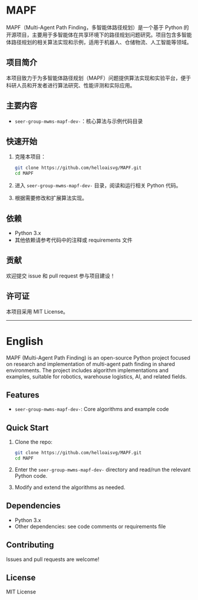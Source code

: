 # MAPF

MAPF（Multi-Agent Path Finding，多智能体路径规划）是一个基于 Python 的开源项目，主要用于多智能体在共享环境下的路径规划问题研究。项目包含多智能体路径规划的相关算法实现和示例，适用于机器人、仓储物流、人工智能等领域。

## 项目简介

本项目致力于为多智能体路径规划（MAPF）问题提供算法实现和实验平台，便于科研人员和开发者进行算法研究、性能评测和实际应用。

## 主要内容

- `seer-group-mwms-mapf-dev-`：核心算法与示例代码目录

## 快速开始

1. 克隆本项目：

   ```bash
   git clone https://github.com/helloaisvg/MAPF.git
   cd MAPF
   ```

2. 进入 `seer-group-mwms-mapf-dev-` 目录，阅读和运行相关 Python 代码。

3. 根据需要修改和扩展算法实现。

## 依赖

- Python 3.x
- 其他依赖请参考代码中的注释或 requirements 文件

## 贡献

欢迎提交 issue 和 pull request 参与项目建设！

## 许可证

本项目采用 MIT License。

---

# English

MAPF (Multi-Agent Path Finding) is an open-source Python project focused on research and implementation of multi-agent path finding in shared environments. The project includes algorithm implementations and examples, suitable for robotics, warehouse logistics, AI, and related fields.

## Features

- `seer-group-mwms-mapf-dev-`: Core algorithms and example code

## Quick Start

1. Clone the repo:

   ```bash
   git clone https://github.com/helloaisvg/MAPF.git
   cd MAPF
   ```

2. Enter the `seer-group-mwms-mapf-dev-` directory and read/run the relevant Python code.

3. Modify and extend the algorithms as needed.

## Dependencies

- Python 3.x
- Other dependencies: see code comments or requirements file

## Contributing

Issues and pull requests are welcome!

## License

MIT License
